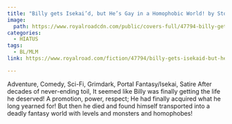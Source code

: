 ```yaml
---
title: "Billy gets Isekai’d, but He’s Gay in a Homophobic World! by Stories With Billy"
image:
  path: https://www.royalroadcdn.com/public/covers-full/47794-billy-gets-isekaid-but-hes-gay-in-a-homophobic.jpg
categories:
  - HIATUS
tags:
  - BL/MLM
link: https://www.royalroad.com/fiction/47794/billy-gets-isekaid-but-hes-gay-in-a-homophobic

---
```

Adventure, Comedy, Sci-Fi, Grimdark, Portal Fantasy/Isekai, Satire
After decades of never-ending toil, It seemed like Billy was finally getting the life he deserved!
A promotion, power, respect; He had finally acquired what he long yearned for!
But then he died and found himself transported into a deadly fantasy world with levels and monsters and homophobes!